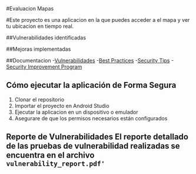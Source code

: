 #Evaluacion Mapas

#Este proyecto es una aplicacion en la que puedes acceder a el mapa y ver tu ubicacion en tiempo real.

##Vulnerabilidades identificadas

##Mejoras implementadas

##Documentacion
-[Vulnerabilidades](vulnerabilities.md)
-[Best Practices]()
-[Security Tips]()
-[Security Improvement Program]()

## Cómo ejecutar la aplicación de Forma Segura
1. Clonar el repositorio
2. Importar el proyecto en Android Studio
3. Ejecutar la aplicacion en un dispositivo o emulador
4. Asegurare de que los permisos necesarios están configurados

## Reporte de Vulnerabilidades El reporte detallado de las pruebas de vulnerabilidad realizadas se encuentra en el archivo `vulnerability_report.pdf'`
